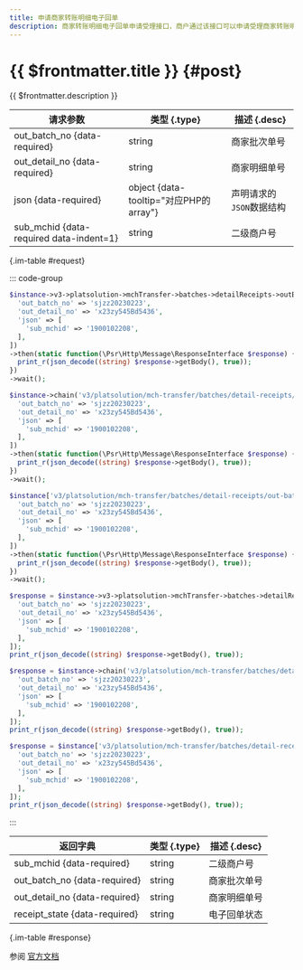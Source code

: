 ```yaml
---
title: 申请商家转账明细电子回单
description: 商家转账明细电子回单申请受理接口，商户通过该接口可以申请受理商家转账明细电子回单。
---
```


# {{ $frontmatter.title }} {#post}

{{ $frontmatter.description }}

| 请求参数 | 类型 {.type} | 描述 {.desc}
| --- | --- | ---
| out_batch_no {data-required} | string | 商家批次单号
| out_detail_no {data-required} | string | 商家明细单号
| json {data-required} | object {data-tooltip="对应PHP的array"} | 声明请求的`JSON`数据结构
| sub_mchid {data-required data-indent=1} | string | 二级商户号

{.im-table #request}

::: code-group

```php [异步纯链式]
$instance->v3->platsolution->mchTransfer->batches->detailReceipts->outBatchNo->_out_batch_no_->outDetailNo->_out_detail_no_->apply->postAsync([
  'out_batch_no' => 'sjzz20230223',
  'out_detail_no' => 'x23zy545Bd5436',
  'json' => [
    'sub_mchid' => '1900102208',
  ],
])
->then(static function(\Psr\Http\Message\ResponseInterface $response) {
  print_r(json_decode((string) $response->getBody(), true));
})
->wait();
```

```php [异步声明式]
$instance->chain('v3/platsolution/mch-transfer/batches/detail-receipts/out-batch-no/{out_batch_no}/out-detail-no/{out_detail_no}/apply')->postAsync([
  'out_batch_no' => 'sjzz20230223',
  'out_detail_no' => 'x23zy545Bd5436',
  'json' => [
    'sub_mchid' => '1900102208',
  ],
])
->then(static function(\Psr\Http\Message\ResponseInterface $response) {
  print_r(json_decode((string) $response->getBody(), true));
})
->wait();
```

```php [异步属性式]
$instance['v3/platsolution/mch-transfer/batches/detail-receipts/out-batch-no/{out_batch_no}/out-detail-no/{out_detail_no}/apply']->postAsync([
  'out_batch_no' => 'sjzz20230223',
  'out_detail_no' => 'x23zy545Bd5436',
  'json' => [
    'sub_mchid' => '1900102208',
  ],
])
->then(static function(\Psr\Http\Message\ResponseInterface $response) {
  print_r(json_decode((string) $response->getBody(), true));
})
->wait();
```

```php [同步纯链式]
$response = $instance->v3->platsolution->mchTransfer->batches->detailReceipts->outBatchNo->_out_batch_no_->outDetailNo->_out_detail_no_->apply->post([
  'out_batch_no' => 'sjzz20230223',
  'out_detail_no' => 'x23zy545Bd5436',
  'json' => [
    'sub_mchid' => '1900102208',
  ],
]);
print_r(json_decode((string) $response->getBody(), true));
```

```php [同步声明式]
$response = $instance->chain('v3/platsolution/mch-transfer/batches/detail-receipts/out-batch-no/{out_batch_no}/out-detail-no/{out_detail_no}/apply')->post([
  'out_batch_no' => 'sjzz20230223',
  'out_detail_no' => 'x23zy545Bd5436',
  'json' => [
    'sub_mchid' => '1900102208',
  ],
]);
print_r(json_decode((string) $response->getBody(), true));
```

```php [同步属性式]
$response = $instance['v3/platsolution/mch-transfer/batches/detail-receipts/out-batch-no/{out_batch_no}/out-detail-no/{out_detail_no}/apply']->post([
  'out_batch_no' => 'sjzz20230223',
  'out_detail_no' => 'x23zy545Bd5436',
  'json' => [
    'sub_mchid' => '1900102208',
  ],
]);
print_r(json_decode((string) $response->getBody(), true));
```

:::

| 返回字典 | 类型 {.type} | 描述 {.desc}
| --- | --- | ---
| sub_mchid {data-required}| string | 二级商户号
| out_batch_no {data-required}| string | 商家批次单号
| out_detail_no {data-required}| string | 商家明细单号
| receipt_state {data-required}| string | 电子回单状态

{.im-table #response}

参阅 [官方文档](https://pay.weixin.qq.com/docs/partner/apis/platsolution-mch-transfer/receipts/receipt-apply-by-detail-out-no.html)
